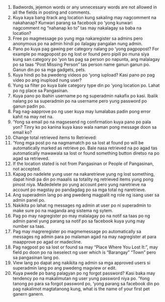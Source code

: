 1. Badwords, jejemon words or any unnecessary words are not allowed in all the fields in posting and comments. 
2. Kuya kaya bang itrack ang location kung sakaling may nagcomment na nakahanap? Kunwari parang sa facebook po ‘yong kunwari nagcomment ng “nahanap ko to” tas may nakalagay sa baba na location?
3. Free po magmessage po yung mga nakaregister sa admins pero anonymous po na admin hindi po ilalagay pangalan nung admin.
4. Pano po kuya pag gawing per category nalang po ‘yong pagpopost? For example po magpopost po ng lost or found pero pipili po muna siya kung san category po ‘yon tas pag sa person po napunta, ang malalagay po sa taas “Post Missing Person” tas person name ganun ganun po. Ganun din po sa mga gadgets, pets.
5. Kuya hindi po ba pwedeng videos po ‘yong iupload? Kasi pano po pag video po ang inupload nung user?
6. Yung sa filter po kuya bale category type din po ‘yong location po. Lahat po ng place sa Pangasinan.
7. Kuya pano po ibahin username po ng superadmin nakafix po kasi. Ibalik nalang po sa superadmin po na username pero yung password po ganun padin po.
8. Pag nag-aapprove po ng user kuya may lumalabas padin pong error kahit na may net na.
9. ‘Yong sa email po na magsesend ng confirmation kuya pano po pala yon? Tinry ko po kanina kuya kaso wala naman pong message doon sa email ko?
10. Change total retrieved items to Retrieved:
11. ‘Yong mga post po na nagmamatch po sa lost at found po will be automatically marked as retrieve po. Bale nasa retrieved na po agad tas automatically mawawala sa lost or found something button diretso na po agad sa retrieved.
12. If the location stated is not from Pangasinan or People of Pangasinan, not accepted.
13. Kapag po nadelete yung user na nakaretrieve yung ng lost something, dapat hindi pa din po maaalis sa totality ng retrieved items yung pong pinost niya. Madedelete po yung account pero yung naretrieve na account po magstay po pandagdag po sa mga total ng naretrieve. 
14. Ang superadmin lang po ang pwedeng magpalit ng role ng isang user sa admin panel po.
15. Nakikita po lahat ng messages ng admin at user po ni superadmin to make sure po na maganda ang sistema ng sytem.
16. Pag po may nagregister po may malalagay po na notif sa taas po ng admin panel yung parang sa notif po sa facebook kuya yung may number sa taas.
17. Pag may magreregister po magmemessage po automatically sa messages ng admin para po malaman agad na may nagregister at para maapprove po agad or madecline.
18. Pag nagpost po sa lost or found sa may “Place Where You Lost It:”, may field po doon po na iseselect ng user which is “Barangay” “Town” pero sa pangasinan lang po.
19. View lang po dapat ang nakikita ng admin sa mga approved users si superadmin lang po ang pwedeng magview or edit.
20. Kuya pwede po bang palagyan po ng forgot password? Kasi baka may tendency po na makalimutan ng user yung password niya po. ‘Yong tanong po para sa forgot password po, ‘yong parang sa facebook din po pag nakalimot magtatanong kung, what is the name of your first pet ganern ganern.